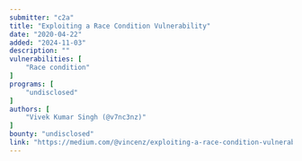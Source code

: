 ```yaml
---
submitter: "c2a"
title: "Exploiting a Race Condition Vulnerability"
date: "2020-04-22"
added: "2024-11-03"
description: ""
vulnerabilities: [
    "Race condition"
]
programs: [
    "undisclosed"
]
authors: [
    "Vivek Kumar Singh (@v7nc3nz)"
]
bounty: "undisclosed"
link: "https://medium.com/@vincenz/exploiting-a-race-condition-vulnerability-3f2cb387a72"
---
```




